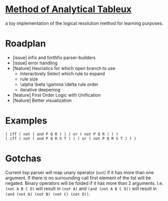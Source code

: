 # [Method of Analytical Tableux](https://en.wikipedia.org/wiki/Method_of_analytic_tableaux#Clause_tableaux)
a toy implementation of the logical resolution method for learning purposes.
# Roadplan
- [issue]   infix and forthfix parser-builders
- [issue]   error handling
- [feature] Heuristics for which open branch to use
  - Interactively Select which rule to expand
  - rule size
  - \alpha \beta \gamma \delta rule order
  - iterative deepening
- [feature] First Order Logic with Unification
- [feature] Better visualization

# Examples
```
( iff ( not ( and P Q R ) ) ( or ( not P Q R ) ) )
( iff ( not ( and P Q R S T ) ) ( or ( not P Q R S T ) ) )
```
# Gotchas
Current lisp parser will map unary operator (`not`) if it has more than one argument. If there is no surrounding call first element of the list will be negated.
Binary operators will be folded if it has more than 2 arguments. 
I.e. `(not A B C D)` will result in `(not A)` and `(and (not A B C D))` will result in `(and (not A) (not B) (not C) (not D))`.
